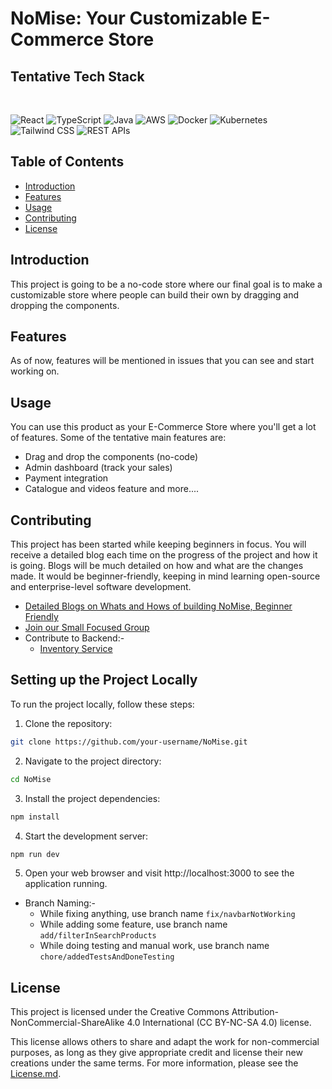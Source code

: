 # NoMise: Your Customizable E-Commerce Store

## Tentative Tech Stack

</br>

![React](https://img.shields.io/badge/-React-61DAFB?logo=react&logoColor=white&style=flat-square) ![TypeScript](https://img.shields.io/badge/-TypeScript-007ACC?logo=typescript&logoColor=white&style=flat-square) ![Java](https://img.shields.io/badge/-Java-007396?logo=java&logoColor=white&style=flat-square) ![AWS](https://img.shields.io/badge/-AWS-232F3E?logo=amazon-aws&logoColor=white&style=flat-square) ![Docker](https://img.shields.io/badge/-Docker-2496ED?logo=docker&logoColor=white&style=flat-square) ![Kubernetes](https://img.shields.io/badge/-Kubernetes-326CE5?logo=kubernetes&logoColor=white&style=flat-square) ![Tailwind CSS](https://img.shields.io/badge/-Tailwind_CSS-38B2AC?logo=tailwind-css&logoColor=white&style=flat-square) ![REST APIs](https://img.shields.io/badge/-REST_APIs-FF5733?logo=json&logoColor=white&style=flat-square)

## Table of Contents

- [Introduction](#introduction)
- [Features](#features)
- [Usage](#usage)
- [Contributing](#contributing)
- [License](#license)

## Introduction

This project is going to be a no-code store where our final goal is to make a customizable store where people can build their own by dragging and dropping the components.

## Features

As of now, features will be mentioned in issues that you can see and start working on.

## Usage

You can use this product as your E-Commerce Store where you'll get a lot of features. Some of the tentative main features are:

- Drag and drop the components (no-code)
- Admin dashboard (track your sales)
- Payment integration
- Catalogue and videos feature and more....

## Contributing

This project has been started while keeping beginners in focus. You will receive a detailed blog each time on the progress of the project and how it is going. Blogs will be much detailed on how and what are the changes made. It would be beginner-friendly, keeping in mind learning open-source and enterprise-level software development.

- [Detailed Blogs on Whats and Hows of building NoMise, Beginner Friendly](Blogs.md)
- [Join our Small Focused Group](https://chat.whatsapp.com/B7CwSOLkl8wIzLMn8GRNst)
- Contribute to Backend:-
  - [Inventory Service](https://github.com/AlphaDecodeX/nomise_inventory)
 
## Setting up the Project Locally


To run the project locally, follow these steps:

1. Clone the repository:

```bash
git clone https://github.com/your-username/NoMise.git

```

2. Navigate to the project directory:

```bash
cd NoMise

```

3. Install the project dependencies:

```bash
npm install

```

4. Start the development server:

```bash
npm run dev

```

5. Open your web browser and visit http://localhost:3000 to see the application running.

- Branch Naming:-
  - While fixing anything, use branch name `fix/navbarNotWorking`
  - While adding some feature, use branch name `add/filterInSearchProducts`
  - While doing testing and manual work, use branch name `chore/addedTestsAndDoneTesting`

## License

This project is licensed under the Creative Commons Attribution-NonCommercial-ShareAlike 4.0 International (CC BY-NC-SA 4.0) license.

This license allows others to share and adapt the work for non-commercial purposes, as long as they give appropriate credit and license their new creations under the same terms. For more information, please see the [License.md](LICENSE.md).
